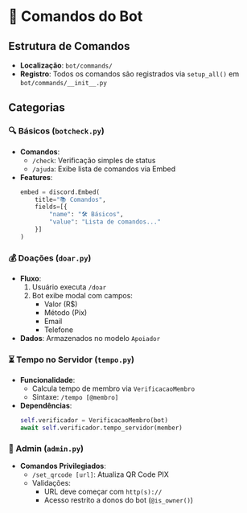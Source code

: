 # 📜 Comandos do Bot

## Estrutura de Comandos
- **Localização**: `bot/commands/`
- **Registro**: Todos os comandos são registrados via `setup_all()` em `bot/commands/__init__.py`

## Categorias

### 🔍 Básicos (`botcheck.py`)
- **Comandos**:
  - `/check`: Verificação simples de status
  - `/ajuda`: Exibe lista de comandos via Embed
- **Features**:
  ```python
  embed = discord.Embed(
      title="📚 Comandos",
      fields=[{
          "name": "🛠️ Básicos",
          "value": "Lista de comandos..."
      }]
  )
  ```

### 💰 Doações (`doar.py`)
- **Fluxo**:
  1. Usuário executa `/doar`
  2. Bot exibe modal com campos:
     - Valor (R$)
     - Método (Pix)
     - Email
     - Telefone
- **Dados**: Armazenados no modelo `Apoiador`

### ⏳ Tempo no Servidor (`tempo.py`)
- **Funcionalidade**:
  - Calcula tempo de membro via `VerificacaoMembro`
  - Sintaxe: `/tempo [@membro]`
- **Dependências**:
  ```python
  self.verificador = VerificacaoMembro(bot)
  await self.verificador.tempo_servidor(member)
  ```

### 🔐 Admin (`admin.py`)
- **Comandos Privilegiados**:
  - `/set_qrcode [url]`: Atualiza QR Code PIX
  - Validações:
    - URL deve começar com `http(s)://`
    - Acesso restrito a donos do bot (`@is_owner()`)